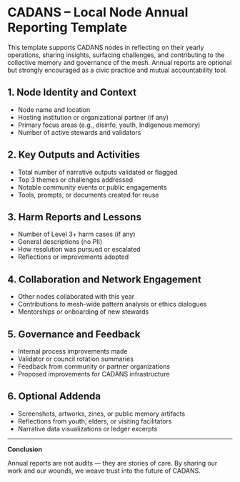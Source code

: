 # CADANS – Local Node Annual Reporting Template

This template supports CADANS nodes in reflecting on their yearly operations, sharing insights, surfacing challenges, and contributing to the collective memory and governance of the mesh. Annual reports are optional but strongly encouraged as a civic practice and mutual accountability tool.

## 1. Node Identity and Context

- Node name and location  
- Hosting institution or organizational partner (if any)  
- Primary focus areas (e.g., disinfo, youth, Indigenous memory)  
- Number of active stewards and validators  

## 2. Key Outputs and Activities

- Total number of narrative outputs validated or flagged  
- Top 3 themes or challenges addressed  
- Notable community events or public engagements  
- Tools, prompts, or documents created for reuse  

## 3. Harm Reports and Lessons

- Number of Level 3+ harm cases (if any)  
- General descriptions (no PII)  
- How resolution was pursued or escalated  
- Reflections or improvements adopted  

## 4. Collaboration and Network Engagement

- Other nodes collaborated with this year  
- Contributions to mesh-wide pattern analysis or ethics dialogues  
- Mentorships or onboarding of new stewards  

## 5. Governance and Feedback

- Internal process improvements made  
- Validator or council rotation summaries  
- Feedback from community or partner organizations  
- Proposed improvements for CADANS infrastructure  

## 6. Optional Addenda

- Screenshots, artworks, zines, or public memory artifacts  
- Reflections from youth, elders, or visiting facilitators  
- Narrative data visualizations or ledger excerpts  

---

**Conclusion**

Annual reports are not audits — they are stories of care. By sharing our work and our wounds, we weave trust into the future of CADANS.
